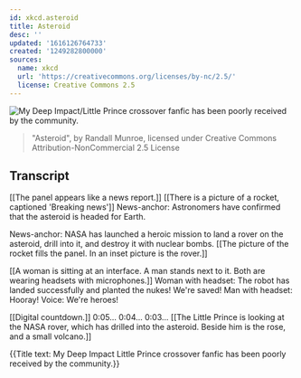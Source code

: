```yaml
---
id: xkcd.asteroid
title: Asteroid
desc: ''
updated: '1616126764733'
created: '1249282800000'
sources:
  name: xkcd
  url: 'https://creativecommons.org/licenses/by-nc/2.5/'
  license: Creative Commons 2.5
---
```

![My Deep Impact/Little Prince crossover fanfic has been poorly received by the community.](https://imgs.xkcd.com/comics/asteroid.png)
> "Asteroid", by Randall Munroe, licensed under Creative Commons Attribution-NonCommercial 2.5 License

## Transcript
[[The panel appears like a news report.]]
[[There is a picture of a rocket, captioned 'Breaking news']]
News-anchor: Astronomers have confirmed that the asteroid is headed for Earth.

News-anchor: NASA has launched a heroic mission to land a rover on the asteroid, drill into it, and destroy it with nuclear bombs.
[[The picture of the rocket fills the panel.  In an inset picture is the rover.]]

[[A woman is sitting at an interface. A man stands next to it.  Both are wearing headsets with microphones.]]
Woman with headset: The robot has landed successfully and planted the nukes! We're saved!
Man with headset: Hooray!
Voice: We're heroes!

[[Digital countdown.]]
0:05...
0:04...
0:03...
[[The Little Prince is looking at the NASA rover, which has drilled into the asteroid.  Beside him is the rose, and a small volcano.]]

{{Title text: My Deep Impact
Little Prince crossover fanfic has been poorly received by the community.}}
